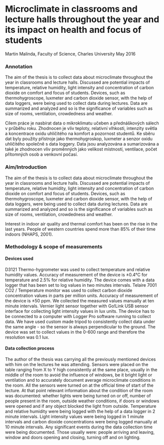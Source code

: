 # Microclimate in classrooms and lecture halls throughout the year and its impact on health and focus of students

Martin Malinda, Faculty of Science, Charles University
May 2016

### Annotation
The aim of the thesis is to collect data about microclimate throughout the year in  classrooms and lecture halls. Discussed are potential impacts of temperature, relative humidity, light intensity and concentration of carbon dioxide on comfort and focus of students. Devices, such as thermohygroscope, luxmeter and carbon dioxide sensor, with the help of data loggers, were being used to collect data during lectures. Data are summarized and analyzed and so is the significance of variables such as size of rooms, ventilation, crowdedness and weather.

Cílem práce je nasbírat data o mikroklimatu učeben a přednáškových sálech v průběhu roku. Zhodnocen je vliv teploty, relativní vlhkosti, intenzity světla a koncentrace oxidu uhličitého na komfort a pozornost studentů. Ke sběru dat byly použity přístroje jako thermohygroskop, luxmeter a senzor oxidu uhličitého společně s data loggery. Data jsou analyzována a sumarizována a také je zhodnocen vliv proměnných jako velikost místností, ventilace, počet přítomných osob a venkovní počasí.

### Aim/Introduction
The aim of the thesis is to collect data about microclimate throughout the year in  classrooms and lecture halls. Discussed are potential impacts of temperature, relative humidity, light intensity and concentration of carbon dioxide on comfort and focus of students. Devices, such as thermohygroscope, luxmeter and carbon dioxide sensor, with the help of data loggers, were being used to collect data during lectures. Data are summarized and analyzed and so is the significance of variables such as size of rooms, ventilation, crowdedness and weather.

 Interest in indoor air quality and thermal comfort has been on the rise in the last years. People of western countries spend more than 85% of their time indoors (NHAPS, 2001). 
### Methodology & scope of measurements
#### Devices used
D3121 Thermo-hygrometer was used to collect temperature and relative humidity values. Accuracy of measurement of the device is ±0.4°C for temperature and 2.5% for relative humidity. The device comes with a data logger that has been set to log values in two minutes intervals.
Telaire 7001 CO2 / Temperature monitor was used to collect carbon dioxide concentration values in parts per million units. Accuracy of measurement of the device is ±50 ppm. We collected the measured values manually at ten minute intervals.
Vernier light sensor together with Go!Link USB sensor interface for collecting light intensity values in lux units. The device has to be connected to a computer with Logger Pro software running to collect data. We have used custom made tripod to consistently collect data under the same angle - so the sensor is always perpendicular to the ground. The device was set to collect values in the 0-600 range and therefore the resolution was 0.1 lux.
#### Data collection process
The author of the thesis was carrying all the previously mentioned devices with him on the lectures he was attending. Sensors were placed on the table ranging from X to Y high consistently at the same place, usually in the middle of the room to avoid the influence of windows, be it bright light or ventilation and to accurately document average microclimate conditions in the room.  All the sensors were turned on at the official time of start of the lecture. At that point relevant information about the condition of the room was documented: whether lights were being turned on or off, number of people present in the room, outside weather conditions, if doors or windows were opened and if any object blocked the light from outside. Temperature and relative humidity were being logged with the help of a data logger in 2 minute intervals. Light intensity values were being logged in 1 minute intervals and carbon dioxide concentrations were being logged manually at 10 minute intervals.
Any significant events during the data collection time were being documented. Those usually were: people arriving and leaving, window and doors opening and closing, turning off and on lighting.
